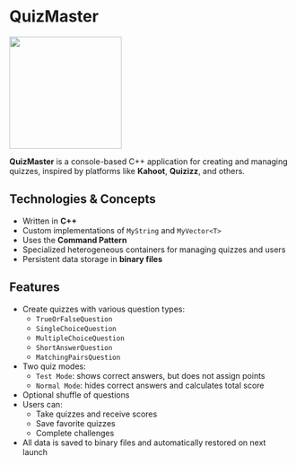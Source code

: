 # QuizMaster

<img src="images/QuizPhoto.png" alt="" width="200"/>

**QuizMaster** is a console-based C++ application for creating and managing quizzes, inspired by platforms like **Kahoot**, **Quizizz**, and others.

## Technologies & Concepts

-  Written in **C++**
-  Custom implementations of `MyString` and `MyVector<T>`
-  Uses the **Command Pattern**
-  Specialized heterogeneous containers for managing quizzes and users
-  Persistent data storage in **binary files**

## Features

- Create quizzes with various question types:
  - `TrueOrFalseQuestion`
  - `SingleChoiceQuestion`
  - `MultipleChoiceQuestion`
  - `ShortAnswerQuestion`
  - `MatchingPairsQuestion`
- Two quiz modes:
  - `Test Mode`: shows correct answers, but does not assign points
  - `Normal Mode`: hides correct answers and calculates total score
- Optional shuffle of questions
- Users can:
  - Take quizzes and receive scores
  - Save favorite quizzes
  - Complete challenges
- All data is saved to binary files and automatically restored on next launch
